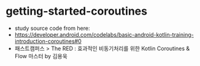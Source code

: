 # getting-started-coroutines

- study source code from here:
- https://developer.android.com/codelabs/basic-android-kotlin-training-introduction-coroutines#0
- 패스트캠퍼스 > The RED : 효과적인 비동기처리를 위한 Kotlin Coroutines & Flow 마스터 by 김용욱